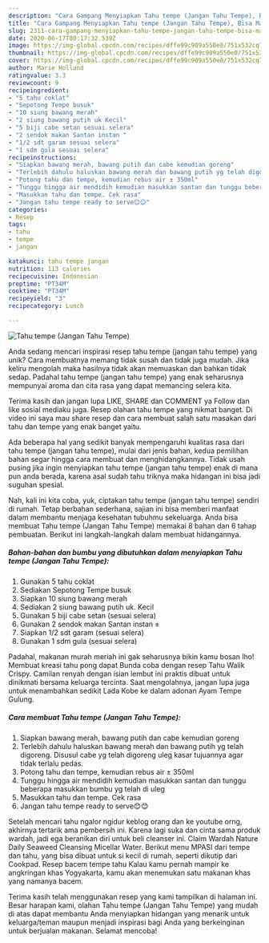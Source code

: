 ```yaml
---
description: "Cara Gampang Menyiapkan Tahu tempe (Jangan Tahu Tempe), Bisa Manjain Lidah"
title: "Cara Gampang Menyiapkan Tahu tempe (Jangan Tahu Tempe), Bisa Manjain Lidah"
slug: 2311-cara-gampang-menyiapkan-tahu-tempe-jangan-tahu-tempe-bisa-manjain-lidah
date: 2020-06-17T00:17:32.539Z
image: https://img-global.cpcdn.com/recipes/dffe99c909a550e0/751x532cq70/tahu-tempe-jangan-tahu-tempe-foto-resep-utama.jpg
thumbnail: https://img-global.cpcdn.com/recipes/dffe99c909a550e0/751x532cq70/tahu-tempe-jangan-tahu-tempe-foto-resep-utama.jpg
cover: https://img-global.cpcdn.com/recipes/dffe99c909a550e0/751x532cq70/tahu-tempe-jangan-tahu-tempe-foto-resep-utama.jpg
author: Marie Holland
ratingvalue: 3.3
reviewcount: 9
recipeingredient:
- "5 tahu coklat"
- "Sepotong Tempe busuk"
- "10 siung bawang merah"
- "2 siung bawang putih uk Kecil"
- "5 biji cabe setan sesuai selera"
- "2 sendok makan Santan instan "
- "1/2 sdt garam sesuai selera"
- "1 sdm gula sesuai selera"
recipeinstructions:
- "Siapkan bawang merah, bawang putih dan cabe kemudian goreng"
- "Terlebih dahulu haluskan bawang merah dan bawang putih yg telah digoreng. Disusul cabe yg telah digoreng uleg kasar tujuannya agar tidak terlalu pedas."
- "Potong tahu dan tempe, kemudian rebus air ± 350ml"
- "Tunggu hingga air mendidih kemudian masukkan santan dan tunggu beberapa masukkan bumbu yg telah di uleg"
- "Masukkan tahu dan tempe. Cek rasa"
- "Jangan tahu tempe ready to serve😊😊"
categories:
- Resep
tags:
- tahu
- tempe
- jangan

katakunci: tahu tempe jangan 
nutrition: 113 calories
recipecuisine: Indonesian
preptime: "PT34M"
cooktime: "PT34M"
recipeyield: "3"
recipecategory: Lunch

---
```



![Tahu tempe (Jangan Tahu Tempe)](https://img-global.cpcdn.com/recipes/dffe99c909a550e0/751x532cq70/tahu-tempe-jangan-tahu-tempe-foto-resep-utama.jpg)

Anda sedang mencari inspirasi resep tahu tempe (jangan tahu tempe) yang unik? Cara membuatnya memang tidak susah dan tidak juga mudah. Jika keliru mengolah maka hasilnya tidak akan memuaskan dan bahkan tidak sedap. Padahal tahu tempe (jangan tahu tempe) yang enak seharusnya mempunyai aroma dan cita rasa yang dapat memancing selera kita.

Terima kasih dan jangan lupa LIKE, SHARE dan COMMENT ya Follow dan like sosial mediaku juga. Resep olahan tahu tempe yang nikmat banget. Di video ini saya mau share resep dan cara membuat salah satu masakan dari tahu dan tempe yang enak banget yaitu.

Ada beberapa hal yang sedikit banyak mempengaruhi kualitas rasa dari tahu tempe (jangan tahu tempe), mulai dari jenis bahan, kedua pemilihan bahan segar hingga cara membuat dan menghidangkannya. Tidak usah pusing jika ingin menyiapkan tahu tempe (jangan tahu tempe) enak di mana pun anda berada, karena asal sudah tahu triknya maka hidangan ini bisa jadi suguhan spesial.


Nah, kali ini kita coba, yuk, ciptakan tahu tempe (jangan tahu tempe) sendiri di rumah. Tetap berbahan sederhana, sajian ini bisa memberi manfaat dalam membantu menjaga kesehatan tubuhmu sekeluarga. Anda bisa membuat Tahu tempe (Jangan Tahu Tempe) memakai 8 bahan dan 6 tahap pembuatan. Berikut ini langkah-langkah dalam membuat hidangannya.

<!--inarticleads1-->

##### Bahan-bahan dan bumbu yang dibutuhkan dalam menyiapkan Tahu tempe (Jangan Tahu Tempe):

1. Gunakan 5 tahu coklat
1. Sediakan Sepotong Tempe busuk
1. Siapkan 10 siung bawang merah
1. Sediakan 2 siung bawang putih uk. Kecil
1. Gunakan 5 biji cabe setan (sesuai selera)
1. Gunakan 2 sendok makan Santan instan ±
1. Siapkan 1/2 sdt garam (sesuai selera)
1. Gunakan 1 sdm gula (sesuai selera)


Padahal, makanan murah meriah ini gak seharusnya bikin kamu bosan lho! Membuat kreasi tahu pong dapat Bunda coba dengan resep Tahu Walik Crispy. Camilan renyah dengan isian lembut ini praktis dibuat untuk dinikmati bersama keluarga tercinta. Saat mengolahnya, jangan lupa juga untuk menambahkan sedikit Lada Kobe ke dalam adonan Ayam Tempe Gulung. 

<!--inarticleads2-->

##### Cara membuat Tahu tempe (Jangan Tahu Tempe):

1. Siapkan bawang merah, bawang putih dan cabe kemudian goreng
1. Terlebih dahulu haluskan bawang merah dan bawang putih yg telah digoreng. Disusul cabe yg telah digoreng uleg kasar tujuannya agar tidak terlalu pedas.
1. Potong tahu dan tempe, kemudian rebus air ± 350ml
1. Tunggu hingga air mendidih kemudian masukkan santan dan tunggu beberapa masukkan bumbu yg telah di uleg
1. Masukkan tahu dan tempe. Cek rasa
1. Jangan tahu tempe ready to serve😊😊


Setelah mencari tahu ngalor ngidur keblog orang dan ke youtube orng, akhirnya tertarik ama pembersih ini. Karena lagi suka dan cinta sama produk wardah, jadi ega beranikan diri untuk beli cleanser ini. Claim Wardah Nature Daily Seaweed Cleansing Micellar Water. Berikut menu MPASI dari tempe dan tahu, yang bisa dibuat untuk si kecil di rumah, seperti dikutip dari Cookpad. Resep bacem tempe tahu Kalau kamu pernah mampir ke angkringan khas Yogyakarta, kamu akan menemukan satu makanan khas yang namanya bacem. 

Terima kasih telah menggunakan resep yang kami tampilkan di halaman ini. Besar harapan kami, olahan Tahu tempe (Jangan Tahu Tempe) yang mudah di atas dapat membantu Anda menyiapkan hidangan yang menarik untuk keluarga/teman maupun menjadi inspirasi bagi Anda yang berkeinginan untuk berjualan makanan. Selamat mencoba!
